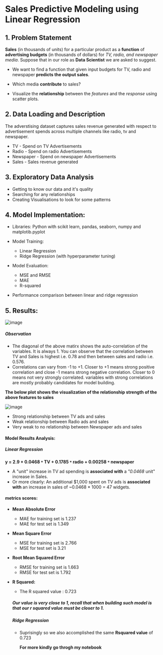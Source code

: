 # Sales Predictive Modeling using Linear Regression

## 1. Problem Statement

__Sales__ (in thousands of units) for a particular product as a __function__ of __advertising budgets__ (in thousands of dollars) for _TV, radio, and newspaper media_. Suppose that in our role as __Data Scientist__ we are asked to suggest.

- We want to find a function that given input budgets for TV, radio and newspaper __predicts the output sales__.

- Which media __contribute__ to sales?

- Visualize the __relationship__ between the _features_ and the _response_ using scatter plots.


## 2. Data Loading and Description

The adverstising dataset captures sales revenue generated with respect to advertisement spends across multiple channels like radio, tv and newspaper.
- TV        - Spend on TV Advertisements
- Radio     - Spend on radio Advertisements
- Newspaper - Spend on newspaper Advertisements
- Sales     - Sales revenue generated

## 3. Exploratory Data Analysis

- Getting to know our data and it's quality
- Searching for any relationships
- Creating Visualisations to look for some patterns 

## 4. Model Implementation:

- Libraries: Python with scikit learn, pandas, seaborn, numpy and matplotib.pyplot
- Model Training:
  - Linear Regression
  - Ridge Regression (with hyperparameter tuning)
 
- Model Evaluation:
    - MSE and RMSE
    - MAE
    - R-squared
- Performance comparison between linear and ridge regression

 ## 5. Results:

 ![image](https://github.com/user-attachments/assets/e37ef56e-5e20-4b91-b24e-912c1999bb06)

##### Observation

- The diagonal of the above matirx shows the auto-correlation of the variables. It is always 1. You can observe that the correlation between TV and Sales is highest i.e. 0.78 and then between sales and radio i.e. 0.576.
- Correlations can vary from -1 to +1. Closer to +1 means strong positive correlation and close -1 means strong negative correlation. Closer to 0 means not very strongly correlated. variables with strong correlations are mostly probably candidates for model building.

__The below plot shows the visualization of the relationship strength of the above features to sales__

![image](https://github.com/user-attachments/assets/d336d4a5-e19f-4474-a2ca-b032ac6f4829)

- Strong relationship between TV ads and sales
- Weak relationship between Radio ads and sales
- Very weak to no relationship between Newspaper ads and sales

#### Model Results Analysis:

##### Linear Regression

  __y = 2.9 + 0.0468 `*` TV + 0.1785 `*` radio + 0.00258 `*` newspaper__

  - A "unit" increase in TV ad spending is **associated with** a _"0.0468_ unit" increase in Sales.
  - Or more clearly: An additional $1,000 spent on TV ads is **associated with** an increase in sales of ~0.0468 * 1000 = 47 widgets.
 
#### metrics scores:

- __Mean Absolute Error__ <br>
  - MAE for training set is 1.237
  - MAE for test set is 1.349
      

- __Mean Square Error__ <br>
  - MSE for training set is 2.766
  - MSE for test set is 3.21
       

- __Root Mean Squared Error__ <br>
  - RMSE for training set is 1.663
  - RMSE for test set is 1.792
  
- __R Squared:__ <br>
  - The R squared value : 0.723
    
  ##### Our value is very close to 1, recall that when building such model is that our r squared value must be closer to 1.
      
  ##### Ridge Regression
  - Suprisingly so we also accomplished the same __Rsquared value__ of 0.723

    __For more kindly go throgh my notebook__

    



  
      



